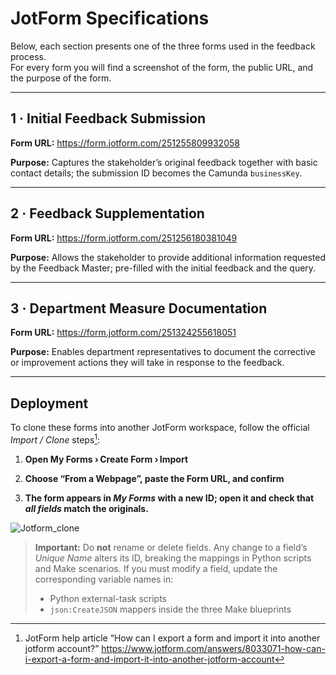 # JotForm Specifications  

Below, each section presents one of the three forms used in the feedback process.  
For every form you will find a screenshot of the form, the public URL, and the purpose of the form.

---

## 1&nbsp;· Initial Feedback Submission  

**Form URL:** <https://form.jotform.com/251255809932058>  

**Purpose:** Captures the stakeholder’s original feedback together with basic contact details; the submission ID becomes the Camunda `businessKey`.  

---

## 2&nbsp;· Feedback Supplementation  

**Form URL:** <https://form.jotform.com/251256180381049>  

**Purpose:** Allows the stakeholder to provide additional information requested by the Feedback Master; pre-filled with the initial feedback and the query.  

---

## 3&nbsp;· Department Measure Documentation  

**Form URL:** <https://form.jotform.com/251324255618051>  

**Purpose:** Enables department representatives to document the corrective or improvement actions they will take in response to the feedback.  

---

## Deployment  

To clone these forms into another JotForm workspace, follow the official *Import / Clone* steps[^1]:

1. **Open My Forms › Create Form › Import**  

2. **Choose “From a Webpage”, paste the Form URL, and confirm**  

3. **The form appears in *My Forms* with a new ID; open it and check that *all fields*  match the originals.**

![Jotform_clone](https://github.com/user-attachments/assets/b1cc5ddf-3c50-428b-9c2c-e987b8a16ecb)

> **Important:** Do **not** rename or delete fields. Any change to a field’s *Unique Name* alters its ID, breaking the mappings in Python scripts and Make scenarios. If you must modify a field, update the corresponding variable names in:
> * Python external-task scripts  
> * `json:CreateJSON` mappers inside the three Make blueprints

[^1]: JotForm help article “How can I export a form and import it into another jotform account?” <https://www.jotform.com/answers/8033071-how-can-i-export-a-form-and-import-it-into-another-jotform-account>
